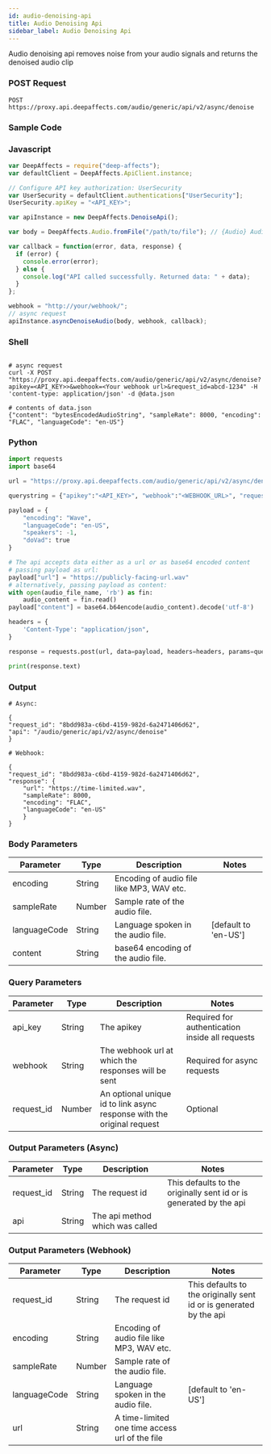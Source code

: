 ```yaml
---
id: audio-denoising-api
title: Audio Denoising Api
sidebar_label: Audio Denoising Api
---
```


Audio denoising api removes noise from your audio signals and returns the denoised audio clip

### POST Request

`POST https://proxy.api.deepaffects.com/audio/generic/api/v2/async/denoise`

### Sample Code

### Javascript

```javascript
var DeepAffects = require("deep-affects");
var defaultClient = DeepAffects.ApiClient.instance;

// Configure API key authorization: UserSecurity
var UserSecurity = defaultClient.authentications["UserSecurity"];
UserSecurity.apiKey = "<API_KEY>";

var apiInstance = new DeepAffects.DenoiseApi();

var body = DeepAffects.Audio.fromFile("/path/to/file"); // {Audio} Audio object

var callback = function(error, data, response) {
  if (error) {
    console.error(error);
  } else {
    console.log("API called successfully. Returned data: " + data);
  }
};

webhook = "http://your/webhook/";
// async request
apiInstance.asyncDenoiseAudio(body, webhook, callback);
```

### Shell

```shell

# async request
curl -X POST "https://proxy.api.deepaffects.com/audio/generic/api/v2/async/denoise?apikey=<API_KEY>>&webhook=<Your webhook url>&request_id=abcd-1234" -H 'content-type: application/json' -d @data.json

# contents of data.json
{"content": "bytesEncodedAudioString", "sampleRate": 8000, "encoding": "FLAC", "languageCode": "en-US"}
```

### Python

```python
import requests
import base64

url = "https://proxy.api.deepaffects.com/audio/generic/api/v2/async/denoise"

querystring = {"apikey":"<API_KEY>", "webhook":"<WEBHOOK_URL>", "request_id":"<OPTIONAL_REQUEST_ID>"}

payload = {
    "encoding": "Wave",
    "languageCode": "en-US",
    "speakers": -1,
    "doVad": true
}

# The api accepts data either as a url or as base64 encoded content
# passing payload as url:
payload["url"] = "https://publicly-facing-url.wav"
# alternatively, passing payload as content:
with open(audio_file_name, 'rb') as fin:
    audio_content = fin.read()
payload["content"] = base64.b64encode(audio_content).decode('utf-8')

headers = {
    'Content-Type': "application/json",
}

response = requests.post(url, data=payload, headers=headers, params=querystring)

print(response.text)
```

### Output

```shell
# Async:

{
"request_id": "8bdd983a-c6bd-4159-982d-6a2471406d62",
"api": "/audio/generic/api/v2/async/denoise"
}

# Webhook:

{
"request_id": "8bdd983a-c6bd-4159-982d-6a2471406d62",
"response": {
    "url": "https://time-limited.wav",
    "sampleRate": 8000,
    "encoding": "FLAC",
    "languageCode": "en-US"
    }
}
```

### Body Parameters

| Parameter    | Type   | Description                               | Notes                        |
| ------------ | ------ | ----------------------------------------- | ---------------------------- |
| encoding     | String | Encoding of audio file like MP3, WAV etc. |                              |
| sampleRate   | Number | Sample rate of the audio file.            |                              |
| languageCode | String | Language spoken in the audio file.        | [default to &#39;en-US&#39;] |
| content      | String | base64 encoding of the audio file.        |                              |

### Query Parameters

| Parameter  | Type   | Description                                                            | Notes                                           |
| ---------- | ------ | ---------------------------------------------------------------------- | ----------------------------------------------- |
| api_key    | String | The apikey                                                             | Required for authentication inside all requests |
| webhook    | String | The webhook url at which the responses will be sent                    | Required for async requests                     |
| request_id | Number | An optional unique id to link async response with the original request | Optional                                        |

### Output Parameters (Async)

| Parameter  | Type   | Description                     | Notes                                                              |
| ---------- | ------ | ------------------------------- | ------------------------------------------------------------------ |
| request_id | String | The request id                  | This defaults to the originally sent id or is generated by the api |
| api        | String | The api method which was called |                                                                    |

### Output Parameters (Webhook)

| Parameter    | Type   | Description                               | Notes                                                              |
| ------------ | ------ | ----------------------------------------- | ------------------------------------------------------------------ |
| request_id   | String | The request id                            | This defaults to the originally sent id or is generated by the api |
| encoding     | String | Encoding of audio file like MP3, WAV etc. |                                                                    |
| sampleRate   | Number | Sample rate of the audio file.            |                                                                    |
| languageCode | String | Language spoken in the audio file.        | [default to &#39;en-US&#39;]                                       |
| url      | String | A time-limited one time access url of the file |                                                   |
